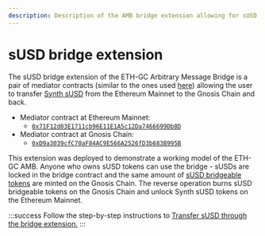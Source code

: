 ```yaml
---
description: Description of the AMB bridge extension allowing for sUSD token transfer
---
```


# sUSD bridge extension

The sUSD bridge extension of the ETH-GC Arbitrary Message Bridge is a pair of mediator contracts (similar to the ones used [here](https://docs.tokenbridge.net/amb-bridge/erc677-to-erc677-bridge-on-top-of-amb)) allowing the user to transfer [Synth sUSD](https://etherscan.io/token/0x57ab1e02fee23774580c119740129eac7081e9d3) from the Ethereum Mainnet to the Gnosis Chain and back.

* Mediator contract at Ethereum Mainnet:
  * [`0x71F12d03E1711cb96E11E1A5c12Da7466699Db8D`](https://etherscan.io/address/0x71F12d03E1711cb96E11E1A5c12Da7466699Db8D)
* Mediator contract at Gnosis Chain:
  * [`0xD9a3039cfC70aF84AC9E566A2526fD3b683B995B`](https://blockscout.com/xdai/mainnet/address/0xd9a3039cfc70af84ac9e566a2526fd3b683b995b/transactions)

This extension was deployed to demonstrate a working model of the ETH-GC AMB. Anyone who owns sUSD tokens can use the bridge - sUSDs are locked in the bridge contract and the same amount of [sUSD bridgeable tokens](https://blockscout.com/xdai/mainnet/address/0x4c36d2919e407f0cc2ee3c993ccf8ac26d9ce64e) are minted on the Gnosis Chain. The reverse operation burns sUSD bridgeable tokens on the Gnosis Chain and unlock Synth sUSD tokens on the Ethereum Mainnet.

:::success
Follow the step-by-step instructions to [Transfer sUSD through the bridge extension.](/bridges/eth-gc/extensions/susd/transfer)
:::
